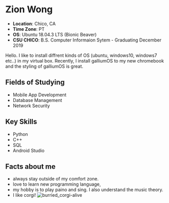 # Zion Wong

- **Location**: Chico, CA
- **Time Zone**: PT
- **OS**: Ubuntu 18.04.3 LTS (Bionic Beaver)
- **CSU CHICO**: B.S. Computer Informaion Sytem - Graduating December 2019


Hello. I like to install diffrent kinds of OS (ubuntu, windows10, windows7 etc..) in my virtual box. 
Recently, I install galliumOS to my new chromebook and the styling of galliumOS is great.


## Fields of Studying
- Mobile App Development
- Database Management
- Network Security 


## Key Skills 
* Python
* C++
* SQL
* Android Studio


## Facts about me
* always stay outside of my comfort zone. 
* love to learn new programming language,
* my hobby is to play paino and sing. I also understand the music theory. 
* I like corgi!
![burried_corgi-alive](https://user-images.githubusercontent.com/54279382/72393437-b75ea580-36e7-11ea-9774-de6a2f5d00c3.jpg)
